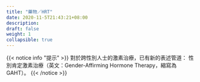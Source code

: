 ```yaml
---
title: "藥物／HRT"
date: 2020-11-5T21:43:21+08:00
description: 
draft: false
weight: 1
collapsible: true
---
```


{{< notice info "提示" >}}
對於跨性別人士的激素治療，已有新的表述管道：
性別肯定激素治療（英文：Gender-Affirming Hormone Therapy，縮寫為GAHT）。 
{{< /notice >}}

